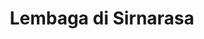 ---
title: Lembaga di Sirnarasa
description: 'Lembaga yang tersedia di Pesantren Sirnarasa antara lain: RA Al-Abghani,SDN Ciomas 3, MTsS Sirnarasa, MAS Sirnarasa, STID Sirnarasa, Yayasan Sirnarasa.'
---